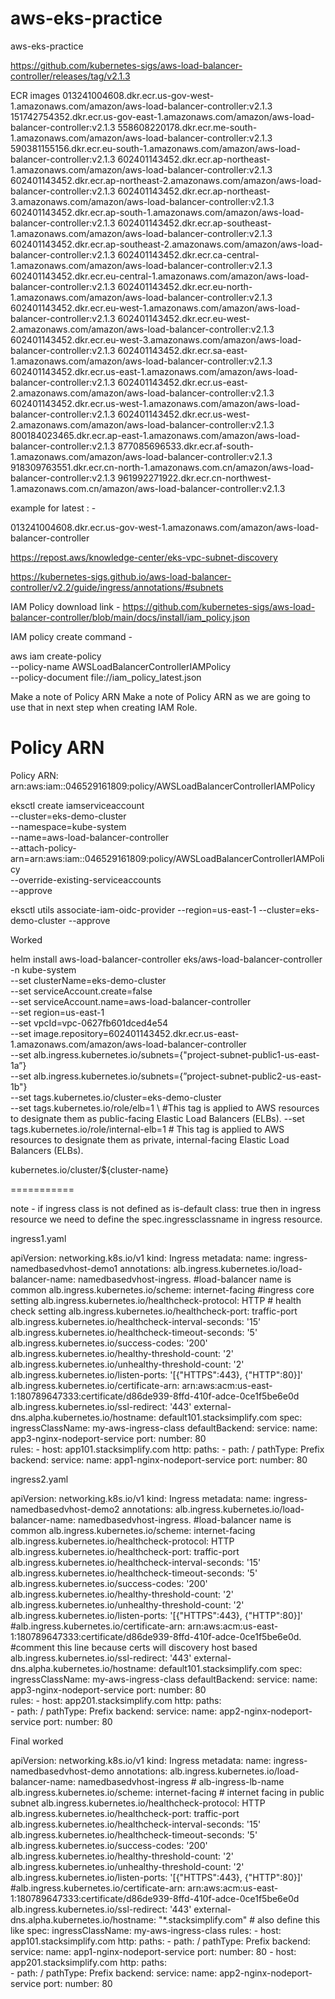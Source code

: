 # aws-eks-practice
aws-eks-practice


https://github.com/kubernetes-sigs/aws-load-balancer-controller/releases/tag/v2.1.3


ECR images
013241004608.dkr.ecr.us-gov-west-1.amazonaws.com/amazon/aws-load-balancer-controller:v2.1.3
151742754352.dkr.ecr.us-gov-east-1.amazonaws.com/amazon/aws-load-balancer-controller:v2.1.3
558608220178.dkr.ecr.me-south-1.amazonaws.com/amazon/aws-load-balancer-controller:v2.1.3
590381155156.dkr.ecr.eu-south-1.amazonaws.com/amazon/aws-load-balancer-controller:v2.1.3
602401143452.dkr.ecr.ap-northeast-1.amazonaws.com/amazon/aws-load-balancer-controller:v2.1.3
602401143452.dkr.ecr.ap-northeast-2.amazonaws.com/amazon/aws-load-balancer-controller:v2.1.3
602401143452.dkr.ecr.ap-northeast-3.amazonaws.com/amazon/aws-load-balancer-controller:v2.1.3
602401143452.dkr.ecr.ap-south-1.amazonaws.com/amazon/aws-load-balancer-controller:v2.1.3
602401143452.dkr.ecr.ap-southeast-1.amazonaws.com/amazon/aws-load-balancer-controller:v2.1.3
602401143452.dkr.ecr.ap-southeast-2.amazonaws.com/amazon/aws-load-balancer-controller:v2.1.3
602401143452.dkr.ecr.ca-central-1.amazonaws.com/amazon/aws-load-balancer-controller:v2.1.3
602401143452.dkr.ecr.eu-central-1.amazonaws.com/amazon/aws-load-balancer-controller:v2.1.3
602401143452.dkr.ecr.eu-north-1.amazonaws.com/amazon/aws-load-balancer-controller:v2.1.3
602401143452.dkr.ecr.eu-west-1.amazonaws.com/amazon/aws-load-balancer-controller:v2.1.3
602401143452.dkr.ecr.eu-west-2.amazonaws.com/amazon/aws-load-balancer-controller:v2.1.3
602401143452.dkr.ecr.eu-west-3.amazonaws.com/amazon/aws-load-balancer-controller:v2.1.3
602401143452.dkr.ecr.sa-east-1.amazonaws.com/amazon/aws-load-balancer-controller:v2.1.3
602401143452.dkr.ecr.us-east-1.amazonaws.com/amazon/aws-load-balancer-controller:v2.1.3
602401143452.dkr.ecr.us-east-2.amazonaws.com/amazon/aws-load-balancer-controller:v2.1.3
602401143452.dkr.ecr.us-west-1.amazonaws.com/amazon/aws-load-balancer-controller:v2.1.3
602401143452.dkr.ecr.us-west-2.amazonaws.com/amazon/aws-load-balancer-controller:v2.1.3
800184023465.dkr.ecr.ap-east-1.amazonaws.com/amazon/aws-load-balancer-controller:v2.1.3
877085696533.dkr.ecr.af-south-1.amazonaws.com/amazon/aws-load-balancer-controller:v2.1.3
918309763551.dkr.ecr.cn-north-1.amazonaws.com.cn/amazon/aws-load-balancer-controller:v2.1.3
961992271922.dkr.ecr.cn-northwest-1.amazonaws.com.cn/amazon/aws-load-balancer-controller:v2.1.3




example for latest : -

013241004608.dkr.ecr.us-gov-west-1.amazonaws.com/amazon/aws-load-balancer-controller




https://repost.aws/knowledge-center/eks-vpc-subnet-discovery


https://kubernetes-sigs.github.io/aws-load-balancer-controller/v2.2/guide/ingress/annotations/#subnets

IAM Policy download link - https://github.com/kubernetes-sigs/aws-load-balancer-controller/blob/main/docs/install/iam_policy.json

IAM policy create command - 

aws iam create-policy \
    --policy-name AWSLoadBalancerControllerIAMPolicy \
    --policy-document file://iam_policy_latest.json


Make a note of Policy ARN
Make a note of Policy ARN as we are going to use that in next step when creating IAM Role.
# Policy ARN 
Policy ARN:  arn:aws:iam::046529161809:policy/AWSLoadBalancerControllerIAMPolicy
    
eksctl create iamserviceaccount \
  --cluster=eks-demo-cluster \
  --namespace=kube-system \
  --name=aws-load-balancer-controller \
  --attach-policy-arn=arn:aws:iam::046529161809:policy/AWSLoadBalancerControllerIAMPolicy \
  --override-existing-serviceaccounts \
  --approve



eksctl utils associate-iam-oidc-provider --region=us-east-1 --cluster=eks-demo-cluster --approve




Worked

helm install aws-load-balancer-controller eks/aws-load-balancer-controller \
  -n kube-system \
  --set clusterName=eks-demo-cluster \
  --set serviceAccount.create=false \
  --set serviceAccount.name=aws-load-balancer-controller \
  --set region=us-east-1 \
  --set vpcId=vpc-0627fb601dced4e54 \
  --set image.repository=602401143452.dkr.ecr.us-east-1.amazonaws.com/amazon/aws-load-balancer-controller \
  --set alb.ingress.kubernetes.io/subnets={"project-subnet-public1-us-east-1a”} \
  --set alb.ingress.kubernetes.io/subnets={”project-subnet-public2-us-east-1b"} \
  --set tags.kubernetes.io/cluster=eks-demo-cluster \
  --set tags.kubernetes.io/role/elb=1 \        #This tag is applied to AWS resources to designate them as public-facing Elastic Load Balancers (ELBs).
  --set tags.kubernetes.io/role/internal-elb=1  # This tag is applied to AWS resources to designate them as private, internal-facing Elastic Load Balancers (ELBs).




kubernetes.io/cluster/${cluster-name}



===========


note - if ingress class is not defined as is-default class: true
then in ingress resource we need to define the spec.ingressclassname in ingress resource.



ingress1.yaml

apiVersion: networking.k8s.io/v1
kind: Ingress
metadata:
  name: ingress-namedbasedvhost-demo1
  annotations:
    alb.ingress.kubernetes.io/load-balancer-name: namedbasedvhost-ingress.    #load-balancer name is common
    alb.ingress.kubernetes.io/scheme: internet-facing                        #ingress core setting
    alb.ingress.kubernetes.io/healthcheck-protocol: HTTP                     # health check setting
    alb.ingress.kubernetes.io/healthcheck-port: traffic-port
    alb.ingress.kubernetes.io/healthcheck-interval-seconds: '15'
    alb.ingress.kubernetes.io/healthcheck-timeout-seconds: '5'
    alb.ingress.kubernetes.io/success-codes: '200'
    alb.ingress.kubernetes.io/healthy-threshold-count: '2'
    alb.ingress.kubernetes.io/unhealthy-threshold-count: '2'   
    alb.ingress.kubernetes.io/listen-ports: '[{"HTTPS":443}, {"HTTP":80}]'
    alb.ingress.kubernetes.io/certificate-arn: arn:aws:acm:us-east-1:180789647333:certificate/d86de939-8ffd-410f-adce-0ce1f5be6e0d
    alb.ingress.kubernetes.io/ssl-redirect: '443'
    external-dns.alpha.kubernetes.io/hostname: default101.stacksimplify.com 
spec:
  ingressClassName: my-aws-ingress-class
  defaultBackend:
    service:
      name: app3-nginx-nodeport-service
      port:
        number: 80     
  rules:
    - host: app101.stacksimplify.com
      http:
        paths:
          - path: /
            pathType: Prefix
            backend:
              service:
                name: app1-nginx-nodeport-service
                port: 
                  number: 80


ingress2.yaml



apiVersion: networking.k8s.io/v1
kind: Ingress
metadata:
  name: ingress-namedbasedvhost-demo2
  annotations:
    alb.ingress.kubernetes.io/load-balancer-name: namedbasedvhost-ingress.     #load-balancer name is common
    alb.ingress.kubernetes.io/scheme: internet-facing
    alb.ingress.kubernetes.io/healthcheck-protocol: HTTP 
    alb.ingress.kubernetes.io/healthcheck-port: traffic-port
    alb.ingress.kubernetes.io/healthcheck-interval-seconds: '15'
    alb.ingress.kubernetes.io/healthcheck-timeout-seconds: '5'
    alb.ingress.kubernetes.io/success-codes: '200'
    alb.ingress.kubernetes.io/healthy-threshold-count: '2'
    alb.ingress.kubernetes.io/unhealthy-threshold-count: '2'   
    alb.ingress.kubernetes.io/listen-ports: '[{"HTTPS":443}, {"HTTP":80}]'
    #alb.ingress.kubernetes.io/certificate-arn: arn:aws:acm:us-east-1:180789647333:certificate/d86de939-8ffd-410f-adce-0ce1f5be6e0d. #comment this line because certs will discovery host based
    alb.ingress.kubernetes.io/ssl-redirect: '443'
    external-dns.alpha.kubernetes.io/hostname: default101.stacksimplify.com 
spec:
  ingressClassName: my-aws-ingress-class
  defaultBackend:
    service:
      name: app3-nginx-nodeport-service
      port:
        number: 80     
  rules:
    - host: app201.stacksimplify.com
      http:
        paths:                  
          - path: /
            pathType: Prefix
            backend:
              service:
                name: app2-nginx-nodeport-service
                port: 
                  number: 80



Final worked

apiVersion: networking.k8s.io/v1
kind: Ingress
metadata:
  name: ingress-namedbasedvhost-demo
  annotations:
    alb.ingress.kubernetes.io/load-balancer-name: namedbasedvhost-ingress  # alb-ingress-lb-name
    alb.ingress.kubernetes.io/scheme: internet-facing                       # internet facing in public subnet
    alb.ingress.kubernetes.io/healthcheck-protocol: HTTP 
    alb.ingress.kubernetes.io/healthcheck-port: traffic-port
    alb.ingress.kubernetes.io/healthcheck-interval-seconds: '15'
    alb.ingress.kubernetes.io/healthcheck-timeout-seconds: '5'
    alb.ingress.kubernetes.io/success-codes: '200'
    alb.ingress.kubernetes.io/healthy-threshold-count: '2'
    alb.ingress.kubernetes.io/unhealthy-threshold-count: '2'   
    alb.ingress.kubernetes.io/listen-ports: '[{"HTTPS":443}, {"HTTP":80}]'
    #alb.ingress.kubernetes.io/certificate-arn: arn:aws:acm:us-east-1:180789647333:certificate/d86de939-8ffd-410f-adce-0ce1f5be6e0d
    alb.ingress.kubernetes.io/ssl-redirect: '443'
    external-dns.alpha.kubernetes.io/hostname: "*.stacksimplify.com"           # also define this like
spec:
  ingressClassName: my-aws-ingress-class
  rules:
    - host: app101.stacksimplify.com
      http:
        paths:
          - path: /
            pathType: Prefix
            backend:
              service:
                name: app1-nginx-nodeport-service
                port: 
                  number: 80
    - host: app201.stacksimplify.com
      http:
        paths:                  
          - path: /
            pathType: Prefix
            backend:
              service:
                name: app2-nginx-nodeport-service
                port: 
                  number: 80









